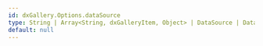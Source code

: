 ```yaml
---
id: dxGallery.Options.dataSource
type: String | Array<String, dxGalleryItem, Object> | DataSource | DataSource_Options
default: null
---
```

